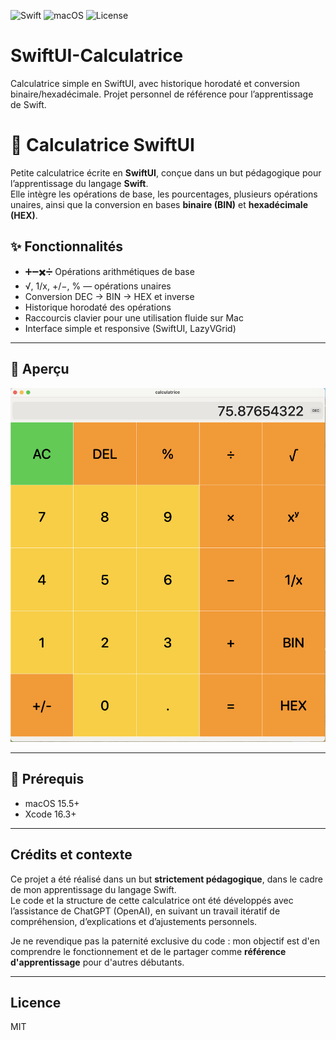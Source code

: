 ![Swift](https://img.shields.io/badge/Swift-6.1-orange?logo=swift&logoColor=white)
![macOS](https://img.shields.io/badge/macOS-15.5+-blue?logo=apple&logoColor=white)
![License](https://img.shields.io/badge/Licence-MIT-green)


# SwiftUI-Calculatrice
Calculatrice simple en SwiftUI, avec historique horodaté et conversion binaire/hexadécimale. Projet personnel de référence pour l’apprentissage de Swift.

# 🧮 Calculatrice SwiftUI

Petite calculatrice écrite en **SwiftUI**, conçue dans un but pédagogique pour l’apprentissage du langage **Swift**.  
Elle intègre les opérations de base, les pourcentages, plusieurs opérations unaires, ainsi que la conversion en bases **binaire (BIN)** et **hexadécimale (HEX)**.

## ✨ Fonctionnalités

- ➕➖✖️➗ Opérations arithmétiques de base  
- √, 1/x, +/−, % — opérations unaires  
- Conversion DEC → BIN → HEX et inverse  
- Historique horodaté des opérations  
- Raccourcis clavier pour une utilisation fluide sur Mac  
- Interface simple et responsive (SwiftUI, LazyVGrid)

---

## 📸 Aperçu

![Vue](Assets/capture1.png)

---

## 🧰 Prérequis

- macOS 15.5+  
- Xcode 16.3+

---

## Crédits et contexte

Ce projet a été réalisé dans un but **strictement pédagogique**, dans le cadre de mon apprentissage du langage Swift.  
Le code et la structure de cette calculatrice ont été développés avec l’assistance de ChatGPT (OpenAI), en suivant un travail itératif de compréhension, d’explications et d’ajustements personnels.

Je ne revendique pas la paternité exclusive du code : mon objectif est d'en comprendre le fonctionnement et de le partager comme **référence d'apprentissage** pour d'autres débutants.

---

## Licence
MIT


